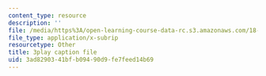 ```yaml
---
content_type: resource
description: ''
file: /media/https%3A/open-learning-course-data-rc.s3.amazonaws.com/18-02sc-multivariable-calculus-fall-2010/3ad8290341bfb09490d9fe7feed14b69_-pr1TLyPyDw.srt
file_type: application/x-subrip
resourcetype: Other
title: 3play caption file
uid: 3ad82903-41bf-b094-90d9-fe7feed14b69
---
```

